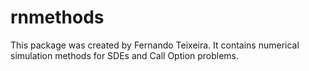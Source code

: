 # rnmethods

This package was created by Fernando Teixeira. It contains numerical simulation methods for SDEs and Call Option problems.
